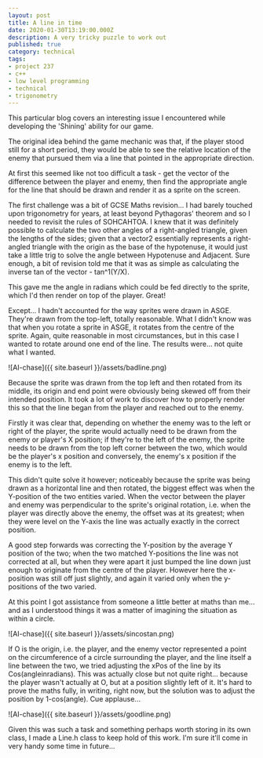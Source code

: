 ```yaml
---
layout: post
title: A line in time
date: 2020-01-30T13:19:00.000Z
description: A very tricky puzzle to work out
published: true
category: technical
tags:
- project 237
- c++
- low level programming
- technical
- trigonometry
---
```

This particular blog covers an interesting issue I encountered while developing the 'Shining' ability for our game.

The original idea behind the game mechanic was that, if the player stood still for a short period, they would be able to see the relative location of the enemy that pursued them via a line that pointed in the appropriate direction.

At first this seemed like not too difficult a task - get the vector of the difference between the player and enemy, then find the appropriate angle for the line that should be drawn and render it as a sprite on the screen.

The first challenge was a bit of GCSE Maths revision... I had barely touched upon trigonometry for years, at least beyond Pythagoras' theorem and so I needed to revisit the rules of SOHCAHTOA. I knew that it was definitely possible to calculate the two other angles of a right-angled triangle, given the lengths of the sides; given that a vector2 essentially represents a right-angled triangle with the origin as the base of the hypotenuse, it would just take a little trig to solve the angle between Hypotenuse and Adjacent. Sure enough, a bit of revision told me that it was as simple as calculating the inverse tan of the vector - tan^1(Y/X).

This gave me the angle in radians which could be fed directly to the sprite, which I'd then render on top of the player. Great!

Except... I hadn't accounted for the way sprites were drawn in ASGE. They're drawn from the top-left, totally reasonable. What I didn't know was that when you rotate a sprite in ASGE, it rotates from the centre of the sprite. Again, quite reasonable in most circumstances, but in this case I wanted to rotate around one end of the line. The results were... not quite what I wanted.

![AI-chase]({{ site.baseurl }}/assets/badline.png)

Because the sprite was drawn from the top left and then rotated from its middle, its origin and end point were obviously being skewed off from their intended position. It took a lot of work to discover how to properly render this so that the line began from the player and reached out to the enemy.

Firstly it was clear that, depending on whether the enemy was to the left or right of the player, the sprite would actually need to be drawn from the enemy or player's X position; if they're to the left of the enemy, the sprite needs to be drawn from the top left corner between the two, which would be the player's x position and conversely, the enemy's x position if the enemy is to the left.

This didn't quite solve it however; noticeably because the sprite was being drawn as a horizontal line and then rotated, the biggest effect was when the Y-position of the two entities varied. When the vector between the player and enemy was perpendicular to the sprite's original rotation, i.e. when the player was directly above the enemy, the offset was at its greatest; when they were level on the Y-axis the line was actually exactly in the correct position.

A good step forwards was correcting the Y-position by the average Y position of the two; when the two matched Y-positions the line was not corrected at all, but when they were apart it just bumped the line down just enough to originate from the centre of the player. However here the x-position was still off just slightly, and again it varied only when the y-positions of the two varied.

At this point I got assistance from someone a little better at maths than me... and as I understood things it was a matter of imagining the situation as within a circle.

![AI-chase]({{ site.baseurl }}/assets/sincostan.png)

If O is the origin, i.e. the player, and the enemy vector represented a point on the circumference of a circle surrounding the player, and the line itself a line between the two, we tried adjusting the xPos of the line by its Cos(angleinradians). This was actually close but not quite right... because the player wasn't actually at O, but at a position slightly left of it. It's hard to prove the maths fully, in writing, right now, but the solution was to adjust the position by 1-cos(angle). Cue applause...

![AI-chase]({{ site.baseurl }}/assets/goodline.png)

Given this was such a task and something perhaps worth storing in its own class, I made a Line.h class to keep hold of this work. I'm sure it'll come in very handy some time in future...